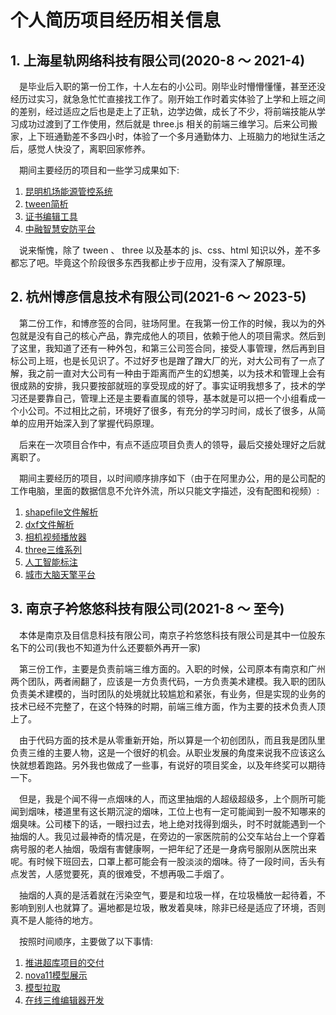 # 个人简历项目经历相关信息

## 1. 上海星轨网络科技有限公司(2020-8 ～ 2021-4)

&emsp;是毕业后入职的第一份工作，十人左右的小公司。刚毕业时懵懵懂懂，甚至还没经历过实习，就急急忙忙直接找工作了。刚开始工作时着实体验了上学和上班之间的差别，经过适应之后也是走上了正轨，边学边做，成长了不少，将前端技能从学习成功过渡到了工作使用，然后就是 three.js 相关的前端三维学习。后来公司搬家，上下班通勤差不多四小时，体验了一个多月通勤体力、上班脑力的地狱生活之后，感觉人快没了，离职回家修养。

&emsp;期间主要经历的项目和一些学习成果如下: 
 
1. [昆明机场能源管控系统](https://github.com/officialBusiness/resume/blob/main/1/%E6%98%86%E6%98%8E%E6%9C%BA%E5%9C%BA%E8%83%BD%E6%BA%90%E7%AE%A1%E6%8E%A7%E7%B3%BB%E7%BB%9F/%E6%98%86%E6%98%8E%E6%9C%BA%E5%9C%BA%E8%83%BD%E6%BA%90%E7%AE%A1%E6%8E%A7%E7%B3%BB%E7%BB%9F.md)
2. [tween简析](https://github.com/officialBusiness/resume/blob/main/1/tween/tween%E7%AE%80%E6%9E%90.md)
3. [证书编辑工具](https://github.com/officialBusiness/resume/blob/main/1/%E8%AF%81%E4%B9%A6%E7%BC%96%E8%BE%91%E5%B7%A5%E5%85%B7/%E8%AF%81%E4%B9%A6%E7%BC%96%E8%BE%91%E5%B7%A5%E5%85%B7.md)
4. [中融智慧安防平台](https://github.com/officialBusiness/resume/blob/main/1/%E4%B8%AD%E8%9E%8D%E6%99%BA%E6%85%A7%E5%AE%89%E9%98%B2%E5%B9%B3%E5%8F%B0/%E4%B8%AD%E8%9E%8D%E6%99%BA%E6%85%A7%E5%AE%89%E9%98%B2%E5%B9%B3%E5%8F%B0.md)

&emsp;说来惭愧，除了 tween 、 three 以及基本的 js、css、html 知识以外，差不多都忘了吧。毕竟这个阶段很多东西我都止步于应用，没有深入了解原理。

## 2. 杭州博彦信息技术有限公司(2021-6 ～ 2023-5)

&emsp;第二份工作，和博彦签的合同，驻场阿里。在我第一份工作的时候，我以为的外包就是没有自己的核心产品，靠完成他人的项目，依赖于他人的项目需求。然后到了这里，我知道了还有一种外包，和第三公司签合同，接受人事管理，然后再到目标公司上班，也是长见识了。不过好歹也是蹭了蹭大厂的光，对大公司有了一点了解，我之前一直对大公司有一种由于距离而产生的幻想美，以为技术和管理上会有很成熟的安排，我只要按部就班的享受现成的好了。事实证明我想多了，技术的学习还是要靠自己，管理上还是主要看直属的领导，基本就是可以把一个小组看成一个小公司。不过相比之前，环境好了很多，有充分的学习时间，成长了很多，从简单的应用开始深入到了掌握代码原理。

&emsp;后来在一次项目合作中，有点不适应项目负责人的领导，最后交接处理好之后就离职了。

&emsp;期间主要经历的项目，以时间顺序排序如下（由于在阿里办公，用的是公司配的工作电脑，里面的数据信息不允许外流，所以只能文字描述，没有配图和视频）: 

1. [shapefile文件解析](https://github.com/officialBusiness/resume/blob/main/2/shapefile%E6%96%87%E4%BB%B6%E8%A7%A3%E6%9E%90.md)
2. [dxf文件解析](https://github.com/officialBusiness/resume/blob/main/2/dxf%E6%96%87%E4%BB%B6%E8%A7%A3%E6%9E%90.md)
3. [相机视频播放器](https://github.com/officialBusiness/resume/blob/main/2/%E7%9B%B8%E6%9C%BA%E8%A7%86%E9%A2%91%E6%92%AD%E6%94%BE%E5%99%A8.md)
4. [three三维系列](https://github.com/officialBusiness/resume/blob/main/2/three%E4%B8%89%E7%BB%B4%E7%B3%BB%E5%88%97.md)
5. [人工智能标注](https://github.com/officialBusiness/resume/blob/main/2/%E4%BA%BA%E5%B7%A5%E6%99%BA%E8%83%BD%E6%A0%87%E6%B3%A8.md)
6. [城市大脑天擎平台](https://github.com/officialBusiness/resume/blob/main/2/%E5%9F%8E%E5%B8%82%E5%A4%A7%E8%84%91%E5%A4%A9%E6%93%8E%E5%B9%B3%E5%8F%B0.md)


## 3. 南京子衿悠悠科技有限公司(2021-8 ～ 至今)

&emsp;本体是南京及目信息科技有限公司，南京子衿悠悠科技有限公司是其中一位股东名下的公司(我也不知道为什么还要额外再开一家)

&emsp;第三份工作，主要是负责前端三维方面的。入职的时候，公司原本有南京和广州两个团队，两者闹翻了，应该是一方负责代码，一方负责美术建模。我入职的团队负责美术建模的，当时团队的处境就比较尴尬和紧张，有业务，但是实现的业务的技术已经不完整了，在这个特殊的时期，前端三维方面，作为主要的技术负责人顶上了。

&emsp;由于代码方面的技术是从零重新开始，所以算是一个初创团队，而且我是团队里负责三维的主要人物，这是一个很好的机会。从职业发展的角度来说我不应该这么快就想着跑路。另外我也做成了一些事，有说好的项目奖金，以及年终奖可以期待一下。

&emsp;但是，我是个闻不得一点烟味的人，而这里抽烟的人超级超级多，上个厕所可能闻到烟味，楼道里有这长期沉淀的烟味，工位上也有一定可能闻到一股不知哪来的烟臭味。公司楼下的话，一眼扫过去，地上绝对找得到烟头，时不时就能遇到一个抽烟的人。我见过最神奇的情况是，在旁边的一家医院前的公交车站台上一个穿着病号服的老人抽烟，吸烟有害健康啊，一把年纪了还是一身病号服刚从医院出来呢。有时候下班回去，口罩上都可能会有一股淡淡的烟味。待了一段时间，舌头有点发苦，人感觉要死，真的很难受，不想再吸二手烟了。

&emsp;抽烟的人真的是活着就在污染空气，要是和垃圾一样，在垃圾桶放一起待着，不影响到别人也就算了。遍地都是垃圾，散发着臭味，除非已经是适应了环境，否则真不是人能待的地方。

&emsp;按照时间顺序，主要做了以下事情:

1. [推进超库项目的交付](https://github.com/officialBusiness/resume/blob/main/3/%E6%8E%A8%E8%BF%9B%E8%B6%85%E5%BA%93%E9%A1%B9%E7%9B%AE%E7%9A%84%E4%BA%A4%E4%BB%98.md)
2. [nova11模型展示](https://github.com/officialBusiness/resume/blob/main/3/nova11%E6%A8%A1%E5%9E%8B%E5%B1%95%E7%A4%BA.md)
3. [模型拉取](https://github.com/officialBusiness/resume/blob/main/3/%E6%A8%A1%E5%9E%8B%E6%8B%89%E5%8F%96.md)
4. [在线三维编辑器开发](https://github.com/officialBusiness/resume/blob/main/3/%E5%9C%A8%E7%BA%BF%E4%B8%89%E7%BB%B4%E7%BC%96%E8%BE%91%E5%99%A8%E5%BC%80%E5%8F%91.md)
